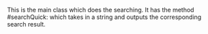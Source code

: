 This is the main class which does the searching. It has the method #searchQuick: which takes in a string and outputs the corresponding search result.